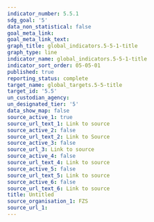 ```yaml
---
indicator_number: 5.5.1
sdg_goal: '5'
data_non_statistical: false
goal_meta_link: 
goal_meta_link_text: 
graph_title: global_indicators.5-5-1-title
graph_type: line
indicator_name: global_indicators.5-5-1-title
indicator_sort_order: 05-05-01
published: true
reporting_status: complete
target_name: global_targets.5-5-title
target_id: '5.5'
un_custodian_agency:
un_designated_tier: '5'
data_show_map: false
source_active_1: true
source_url_text_1: Link to source
source_active_2: false
source_url_text_2: Link to Source
source_active_3: false
source_url_3: Link to source
source_active_4: false
source_url_text_4: Link to source
source_active_5: false
source_url_text_5: Link to source
source_active_6: false
source_url_text_6: Link to source
title: Untitled
source_organisation_1: FZS
source_url_1: 
---
```

